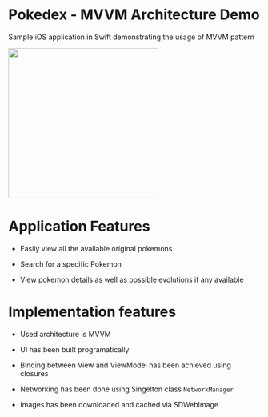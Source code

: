 # Pokedex - MVVM Architecture Demo 
Sample iOS application in Swift demonstrating the usage of MVVM pattern

<img src="https://github.com/Mrwhononumber/Images/blob/5ef78d3db8ae1dda677b664fa02c9610a7ed4d00/Images/5.gif" width="300">





# Application Features

* Easily view all the available original pokemons

* Search for a specific Pokemon

* View pokemon details as well as possible evolutions if any available

# Implementation features


* Used architecture is MVVM

* UI has been built programatically

* Binding between View and ViewModel has been achieved using closures

* Networking has been done using Singelton class `NetworkManager`

* Images has been downloaded and cached via SDWebImage

